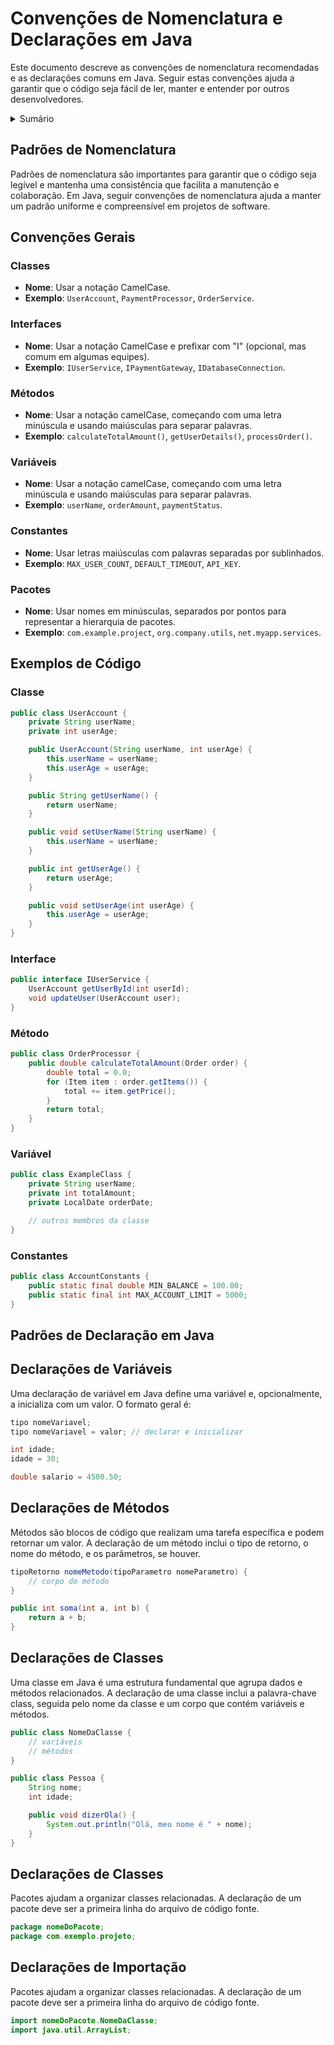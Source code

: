 # Convenções de Nomenclatura e Declarações em Java

Este documento descreve as convenções de nomenclatura recomendadas e as declarações comuns em Java. Seguir estas convenções ajuda a garantir que o código seja fácil de ler, manter e entender por outros desenvolvedores.

<details>
  <summary>Sumário</summary>

- [Convenções de Nomenclatura](#convenções-de-nomenclatura)
    - [Classes](#classes)
    - [Métodos](#métodos)
    - [Variáveis](#variáveis)
    - [Constantes](#constantes)
    - [Pacotes](#pacotes)
- [Declarações em Java](#declarações-em-java)
    - [Declaração de Classes](#declaração-de-classes)
    - [Declaração de Métodos](#declaração-de-métodos)
    - [Declaração de Variáveis](#declaração-de-variáveis)
    - [Declaração de Constantes](#declaração-de-constantes)
  ```
</details>

## Padrões de Nomenclatura

Padrões de nomenclatura são importantes para garantir que o código seja legível e mantenha uma consistência que facilita a manutenção e colaboração. Em Java, seguir convenções de nomenclatura ajuda a manter um padrão uniforme e compreensível em projetos de software.

## Convenções Gerais

### Classes

- **Nome**: Usar a notação CamelCase.
- **Exemplo**: `UserAccount`, `PaymentProcessor`, `OrderService`.

### Interfaces

- **Nome**: Usar a notação CamelCase e prefixar com "I" (opcional, mas comum em algumas equipes).
- **Exemplo**: `IUserService`, `IPaymentGateway`, `IDatabaseConnection`.

### Métodos

- **Nome**: Usar a notação camelCase, começando com uma letra minúscula e usando maiúsculas para separar palavras.
- **Exemplo**: `calculateTotalAmount()`, `getUserDetails()`, `processOrder()`.

### Variáveis

- **Nome**: Usar a notação camelCase, começando com uma letra minúscula e usando maiúsculas para separar palavras.
- **Exemplo**: `userName`, `orderAmount`, `paymentStatus`.

### Constantes

- **Nome**: Usar letras maiúsculas com palavras separadas por sublinhados.
- **Exemplo**: `MAX_USER_COUNT`, `DEFAULT_TIMEOUT`, `API_KEY`.

### Pacotes

- **Nome**: Usar nomes em minúsculas, separados por pontos para representar a hierarquia de pacotes.
- **Exemplo**: `com.example.project`, `org.company.utils`, `net.myapp.services`.

## Exemplos de Código

### Classe

```java
public class UserAccount {
    private String userName;
    private int userAge;

    public UserAccount(String userName, int userAge) {
        this.userName = userName;
        this.userAge = userAge;
    }

    public String getUserName() {
        return userName;
    }

    public void setUserName(String userName) {
        this.userName = userName;
    }

    public int getUserAge() {
        return userAge;
    }

    public void setUserAge(int userAge) {
        this.userAge = userAge;
    }
}
```
### Interface

```java
public interface IUserService {
    UserAccount getUserById(int userId);
    void updateUser(UserAccount user);
}
```

### Método

```java
public class OrderProcessor {
    public double calculateTotalAmount(Order order) {
        double total = 0.0;
        for (Item item : order.getItems()) {
            total += item.getPrice();
        }
        return total;
    }
}
```

### Variável

```java
public class ExampleClass {
    private String userName;
    private int totalAmount;
    private LocalDate orderDate;

    // outros membros da classe
}
```

### Constantes

```java
public class AccountConstants {
    public static final double MIN_BALANCE = 100.00;
    public static final int MAX_ACCOUNT_LIMIT = 5000;
}
``` 

## Padrões de Declaração em Java

## Declarações de Variáveis

Uma declaração de variável em Java define uma variável e, opcionalmente, a inicializa com um valor. O formato geral é:

```java
tipo nomeVariavel;
tipo nomeVariavel = valor; // declarar e inicializar

int idade;
idade = 30;

double salario = 4500.50;
```

## Declarações de Métodos

Métodos são blocos de código que realizam uma tarefa específica e podem retornar um valor. A declaração de um método inclui o tipo de retorno, o nome do método, e os parâmetros, se houver.

```java
tipoRetorno nomeMetodo(tipoParametro nomeParametro) {
    // corpo do método
}

public int soma(int a, int b) {
    return a + b;
}
```

## Declarações de Classes

Uma classe em Java é uma estrutura fundamental que agrupa dados e métodos relacionados. A declaração de uma classe inclui a palavra-chave class, seguida pelo nome da classe e um corpo que contém variáveis e métodos.

```java
public class NomeDaClasse {
    // variáveis
    // métodos
}

public class Pessoa {
    String nome;
    int idade;

    public void dizerOla() {
        System.out.println("Olá, meu nome é " + nome);
    }
}
```

## Declarações de Classes

Pacotes ajudam a organizar classes relacionadas. A declaração de um pacote deve ser a primeira linha do arquivo de código fonte.

```java
package nomeDoPacote;
package com.exemplo.projeto;
```

## Declarações de Importação

Pacotes ajudam a organizar classes relacionadas. A declaração de um pacote deve ser a primeira linha do arquivo de código fonte.

```java
import nomeDoPacote.NomeDaClasse;
import java.util.ArrayList;
```
